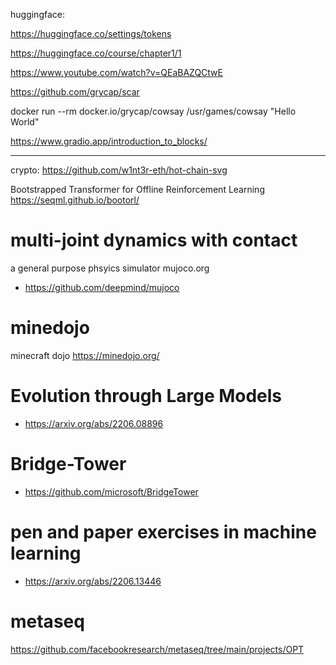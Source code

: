 
huggingface:

https://huggingface.co/settings/tokens

https://huggingface.co/course/chapter1/1

https://www.youtube.com/watch?v=QEaBAZQCtwE

https://github.com/grycap/scar

docker run --rm docker.io/grycap/cowsay /usr/games/cowsay "Hello World"


https://www.gradio.app/introduction_to_blocks/



-----

crypto:
https://github.com/w1nt3r-eth/hot-chain-svg



Bootstrapped Transformer for Offline Reinforcement Learning
https://seqml.github.io/bootorl/


# multi-joint dynamics with contact
a general purpose phsyics simulator
mujoco.org
* https://github.com/deepmind/mujoco


# minedojo 
minecraft dojo
https://minedojo.org/

# Evolution through Large Models
* https://arxiv.org/abs/2206.08896

# Bridge-Tower
* https://github.com/microsoft/BridgeTower

# pen and paper exercises in machine learning
* https://arxiv.org/abs/2206.13446

# metaseq
https://github.com/facebookresearch/metaseq/tree/main/projects/OPT
